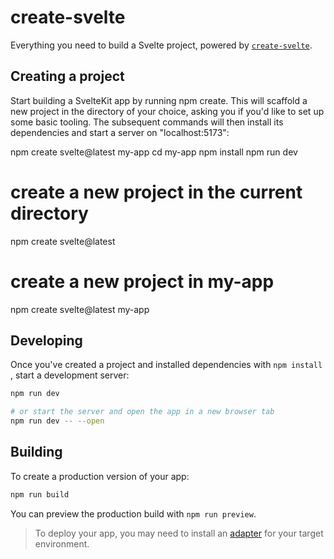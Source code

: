 # create-svelte

Everything you need to build a Svelte project, powered by [`create-svelte`](https://github.com/sveltejs/kit/tree/master/packages/create-svelte).

## Creating a project
Start building a SvelteKit app by running npm create. This will scaffold a new project in the directory of your choice, asking you if you'd like to set up some basic tooling. The subsequent commands will then install its dependencies and start a server on "localhost:5173":

npm create svelte@latest my-app
cd my-app
npm install
npm run dev

# create a new project in the current directory
npm create svelte@latest

# create a new project in my-app
npm create svelte@latest my-app

## Developing

Once you've created a project and installed dependencies with `npm install` , start a development server:

```bash
npm run dev

# or start the server and open the app in a new browser tab
npm run dev -- --open
```

## Building

To create a production version of your app:

```bash
npm run build
```

You can preview the production build with `npm run preview`.

> To deploy your app, you may need to install an [adapter](https://kit.svelte.dev/docs/adapters) for your target environment.

